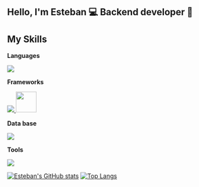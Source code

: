 ## Hello, I'm Esteban 💻 Backend developer 🐍



## My Skills

**Languages**
<p align="left">
  <a href="https://skillicons.dev">
    <img src="https://skillicons.dev/icons?i=py," />
  </a>
</p>

**Frameworks**
<p align="left">
  <a href="https://skillicons.dev">
    <img src="https://skillicons.dev/icons?i=django" />      
  </a>
  <img src="https://cdn.jsdelivr.net/gh/devicons/devicon@latest/icons/djangorest/djangorest-original-wordmark.svg" height="48" />
</p>

**Data base**
<p align="left">
  <a href="https://skillicons.dev">
    <img src="https://skillicons.dev/icons?i=mysql,postgresql" />
  </a>
</p>

**Tools**
<p align="left">
  <a href="https://skillicons.dev">
    <img src="https://skillicons.dev/icons?i=docker,git,github"/>
  </a>
</p>

[![Esteban's GitHub stats](https://github-readme-stats.vercel.app/api?username=stvndev-0&theme=algolia)](https://github.com/stvndev-0/github-readme-stats)
[![Top Langs](https://github-readme-stats.vercel.app/api/top-langs/?username=stvndev-0&theme=algolia&layout=compact)](https://github.com/anuraghazra/github-readme-stats)
